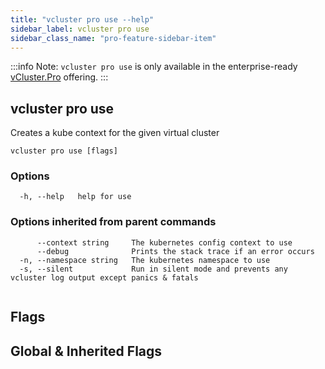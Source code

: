 ```yaml
---
title: "vcluster pro use --help"
sidebar_label: vcluster pro use
sidebar_class_name: "pro-feature-sidebar-item"
---
```


:::info Note:
`vcluster pro use` is only available in the enterprise-ready [vCluster.Pro](https://vcluster.pro) offering.
:::

## vcluster pro use

Creates a kube context for the given virtual cluster

```
vcluster pro use [flags]
```

### Options

```
  -h, --help   help for use
```

### Options inherited from parent commands

```
      --context string     The kubernetes config context to use
      --debug              Prints the stack trace if an error occurs
  -n, --namespace string   The kubernetes namespace to use
  -s, --silent             Run in silent mode and prevents any vcluster log output except panics & fatals
```

```

```


## Flags
## Global & Inherited Flags